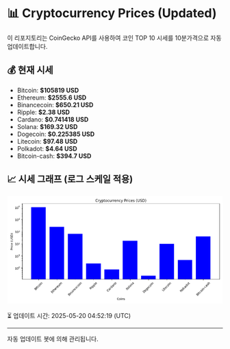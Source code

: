 
# 📊 Cryptocurrency Prices (Updated)

이 리포지토리는 CoinGecko API를 사용하여 코인 TOP 10 시세를 10분가격으로 자동 업데이트합니다.

## 💰 현재 시세
- Bitcoin: **$105819 USD**
- Ethereum: **$2555.6 USD**
- Binancecoin: **$650.21 USD**
- Ripple: **$2.38 USD**
- Cardano: **$0.741418 USD**
- Solana: **$169.32 USD**
- Dogecoin: **$0.225385 USD**
- Litecoin: **$97.48 USD**
- Polkadot: **$4.64 USD**
- Bitcoin-cash: **$394.7 USD**

## 📈 시세 그래프 (로그 스케일 적용)
![Crypto Prices](crypto_prices.png)

⏳ 업데이트 시간: 2025-05-20 04:52:19 (UTC)

---
자동 업데이트 봇에 의해 관리됩니다.
